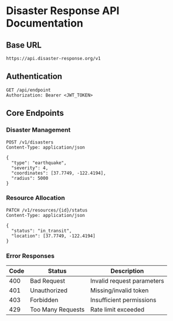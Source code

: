 # Disaster Response API Documentation

## Base URL
`https://api.disaster-response.org/v1`

## Authentication
```http
GET /api/endpoint
Authorization: Bearer <JWT_TOKEN>
```

## Core Endpoints

### Disaster Management
```http
POST /v1/disasters
Content-Type: application/json

{
  "type": "earthquake",
  "severity": 4,
  "coordinates": [37.7749, -122.4194],
  "radius": 5000
}
```

### Resource Allocation
```http
PATCH /v1/resources/{id}/status
Content-Type: application/json

{
  "status": "in_transit",
  "location": [37.7749, -122.4194]
}
```

### Error Responses
| Code | Status               | Description                  |
|------|----------------------|------------------------------|
| 400  | Bad Request          | Invalid request parameters   |
| 401  | Unauthorized         | Missing/invalid token        |
| 403  | Forbidden            | Insufficient permissions     |
| 429  | Too Many Requests    | Rate limit exceeded          |

